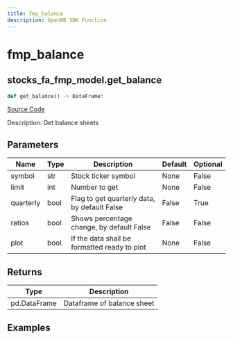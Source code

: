 ```yaml
---
title: fmp_balance
description: OpenBB SDK Function
---
```


# fmp_balance

## stocks_fa_fmp_model.get_balance

```python title='openbb_terminal/decorators.py'
def get_balance() -> DataFrame:
```
[Source Code](https://github.com/OpenBB-finance/OpenBBTerminal/tree/main/openbb_terminal/decorators.py#L280)

Description: Get balance sheets

## Parameters

| Name | Type | Description | Default | Optional |
| ---- | ---- | ----------- | ------- | -------- |
| symbol | str | Stock ticker symbol | None | False |
| limit | int | Number to get | None | False |
| quarterly | bool | Flag to get quarterly data, by default False | False | True |
| ratios | bool | Shows percentage change, by default False | False | False |
| plot | bool | If the data shall be formatted ready to plot | None | False |

## Returns

| Type | Description |
| ---- | ----------- |
| pd.DataFrame | Dataframe of balance sheet |

## Examples


